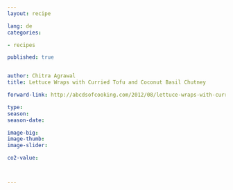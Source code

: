 ```yaml
---
layout: recipe

lang: de
categories:

- recipes

published: true


author: Chitra Agrawal
title: Lettuce Wraps with Curried Tofu and Coconut Basil Chutney

forward-link: http://abcdsofcooking.com/2012/08/lettuce-wraps-with-curried-tofu-and-coconut-basil-chutney/

type: 
season: 
season-date:  

image-big: 
image-thumb: 
image-slider: 

co2-value: 



---
```


